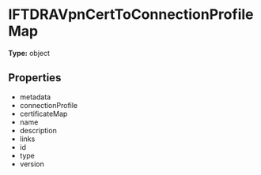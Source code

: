 # IFTDRAVpnCertToConnectionProfileMap


**Type:** object

## Properties
* metadata
* connectionProfile
* certificateMap
* name
* description
* links
* id
* type
* version
